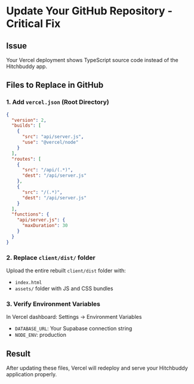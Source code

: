 # Update Your GitHub Repository - Critical Fix

## Issue
Your Vercel deployment shows TypeScript source code instead of the Hitchbuddy app.

## Files to Replace in GitHub

### 1. Add `vercel.json` (Root Directory)
```json
{
  "version": 2,
  "builds": [
    {
      "src": "api/server.js",
      "use": "@vercel/node"
    }
  ],
  "routes": [
    {
      "src": "/api/(.*)",
      "dest": "/api/server.js"
    },
    {
      "src": "/(.*)",
      "dest": "/api/server.js"
    }
  ],
  "functions": {
    "api/server.js": {
      "maxDuration": 30
    }
  }
}
```

### 2. Replace `client/dist/` folder
Upload the entire rebuilt `client/dist` folder with:
- `index.html`
- `assets/` folder with JS and CSS bundles

### 3. Verify Environment Variables
In Vercel dashboard: Settings → Environment Variables
- `DATABASE_URL`: Your Supabase connection string
- `NODE_ENV`: production

## Result
After updating these files, Vercel will redeploy and serve your Hitchbuddy application properly.